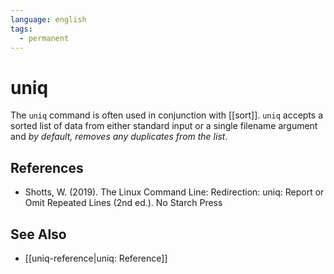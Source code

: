 ```yaml
---
language: english
tags:
  - permanent
---
```


# uniq

The `uniq` command is often used in conjunction with [[sort]]. `uniq` accepts a sorted list of data from either standard input or a single filename argument and _by default, removes any duplicates from the list_.

## References

- Shotts, W. (2019). <span class="reference-title">The Linux Command Line: Redirection: uniq: Report or Omit Repeated Lines (2nd ed.)</span>. No Starch Press

## See Also

- [[uniq-reference|uniq: Reference]]
